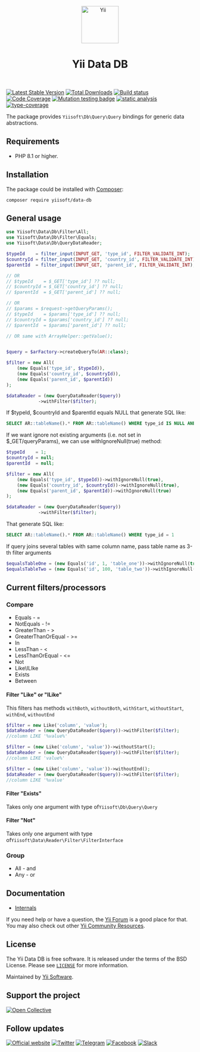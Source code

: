 <p align="center">
    <a href="https://github.com/yiisoft" target="_blank">
        <img src="https://yiisoft.github.io/docs/images/yii_logo.svg" height="100px" alt="Yii">
    </a>
    <h1 align="center">Yii Data DB</h1>
    <br>
</p>

[![Latest Stable Version](https://poser.pugx.org/yiisoft/data-db/v/stable.png)](https://packagist.org/packages/yiisoft/data-db)
[![Total Downloads](https://poser.pugx.org/yiisoft/data-db/downloads.png)](https://packagist.org/packages/yiisoft/data-db)
[![Build status](https://github.com/yiisoft/data-db/workflows/build/badge.svg)](https://github.com/yiisoft/data-db/actions?query=workflow%3Abuild)
[![Code Coverage](https://codecov.io/gh/yiisoft/data-db/graph/badge.svg?token=9qlfGa4kI1)](https://codecov.io/gh/yiisoft/data-db)
[![Mutation testing badge](https://img.shields.io/endpoint?style=flat&url=https%3A%2F%2Fbadge-api.stryker-mutator.io%2Fgithub.com%2Fyiisoft%2Fdata-db%2Fmaster)](https://dashboard.stryker-mutator.io/reports/github.com/yiisoft/data-db/master)
[![static analysis](https://github.com/yiisoft/data-db/workflows/static%20analysis/badge.svg)](https://github.com/yiisoft/data-db/actions?query=workflow%3A%22static+analysis%22)
[![type-coverage](https://shepherd.dev/github/yiisoft/data-db/coverage.svg)](https://shepherd.dev/github/yiisoft/data-db)

The package provides `Yiisoft\Db\Query\Query` bindings for generic data abstractions.

## Requirements

- PHP 8.1 or higher.

## Installation

The package could be installed with [Composer](https://getcomposer.org):

```shell
composer require yiisoft/data-db
```

## General usage

```php
use Yiisoft\Data\Db\Filter\All;
use Yiisoft\Data\Db\Filter\Equals;
use Yiisoft\Data\Db\QueryDataReader;

$typeId    = filter_input(INPUT_GET, 'type_id', FILTER_VALIDATE_INT);
$countryId = filter_input(INPUT_GET, 'country_id', FILTER_VALIDATE_INT);
$parentId  = filter_input(INPUT_GET, 'parent_id', FILTER_VALIDATE_INT);

// OR
// $typeId    = $_GET['type_id'] ?? null;
// $countryId = $_GET['country_id'] ?? null;
// $parentId  = $_GET['parent_id'] ?? null;

// OR
// $params = $request->getQueryParams();
// $typeId    = $params['type_id'] ?? null;
// $countryId = $params['country_id'] ?? null;
// $parentId  = $params['parent_id'] ?? null;

// OR same with ArrayHelper::getValue();


$query = $arFactory->createQueryTo(AR::class);

$filter = new All(
    (new Equals('type_id', $typeId)),
    (new Equals('country_id', $countryId)),
    (new Equals('parent_id', $parentId))
);

$dataReader = (new QueryDataReader($query))
            ->withFilter($filter);
```

If $typeId, $countryId and $parentId equals NULL that generate SQL like:

```sql
SELECT AR::tableName().* FROM AR::tableName() WHERE type_id IS NULL AND country_id IS NULL AND parent_id IS NULL
```

If we want ignore not existing arguments (i.e. not set in $_GET/queryParams), we can use withIgnoreNull(true) method:

```php
$typeId    = 1;
$countryId = null;
$parentId  = null;

$filter = new All(
    (new Equals('type_id', $typeId))->withIgnoreNull(true),
    (new Equals('country_id', $countryId))->withIgnoreNull(true),
    (new Equals('parent_id', $parentId))->withIgnoreNull(true)
);

$dataReader = (new QueryDataReader($query))
            ->withFilter($filter);
```

That generate SQL like:

```sql
SELECT AR::tableName().* FROM AR::tableName() WHERE type_id = 1
```

If query joins several tables with same column name, pass table name as 3-th filter arguments

```php
$equalsTableOne = (new Equals('id', 1, 'table_one'))->withIgnoreNull(true);
$equalsTableTwo = (new Equals('id', 100, 'table_two'))->withIgnoreNull(true);
```

## Current filters/processors

### Compare

- Equals - =
- NotEquals - !=
- GreaterThan - >
- GreaterThanOrEqual - >=
- In
- LessThan - <
- LessThanOrEqual - <=
- Not
- Like\ILIke
- Exists
- Between

#### Filter "Like" or "ILike"

This filters has methods `withBoth`, `withoutBoth`, `withStart`, `withoutStart`, `withEnd`, `withoutEnd`

```php
$filter = new Like('column', 'value');
$dataReader = (new QueryDataReader($query))->withFilter($filter);
//column LIKE '%value%'

$filter = (new Like('column', 'value'))->withoutStart();
$dataReader = (new QueryDataReader($query))->withFilter($filter);
//column LIKE 'value%'

$filter = (new Like('column', 'value'))->withoutEnd();
$dataReader = (new QueryDataReader($query))->withFilter($filter);
//column LIKE '%value'
```

#### Filter "Exists"

Takes only one argument with type of`Yiisoft\Db\Query\Query`

#### Filter "Not"

Takes only one argument with type of`Yiisoft\Data\Reader\Filter\FilterInterface`

### Group

- All - and
- Any - or

## Documentation

- [Internals](docs/internals.md)

If you need help or have a question, the [Yii Forum](https://forum.yiiframework.com/c/yii-3-0/63) is a good place for
that. You may also check out other [Yii Community Resources](https://www.yiiframework.com/community).

## License

The Yii Data DB is free software. It is released under the terms of the BSD License.
Please see [`LICENSE`](./LICENSE.md) for more information.

Maintained by [Yii Software](https://www.yiiframework.com/).

## Support the project

[![Open Collective](https://img.shields.io/badge/Open%20Collective-sponsor-7eadf1?logo=open%20collective&logoColor=7eadf1&labelColor=555555)](https://opencollective.com/yiisoft)

## Follow updates

[![Official website](https://img.shields.io/badge/Powered_by-Yii_Framework-green.svg?style=flat)](https://www.yiiframework.com/)
[![Twitter](https://img.shields.io/badge/twitter-follow-1DA1F2?logo=twitter&logoColor=1DA1F2&labelColor=555555?style=flat)](https://twitter.com/yiiframework)
[![Telegram](https://img.shields.io/badge/telegram-join-1DA1F2?style=flat&logo=telegram)](https://t.me/yii3en)
[![Facebook](https://img.shields.io/badge/facebook-join-1DA1F2?style=flat&logo=facebook&logoColor=ffffff)](https://www.facebook.com/groups/yiitalk)
[![Slack](https://img.shields.io/badge/slack-join-1DA1F2?style=flat&logo=slack)](https://yiiframework.com/go/slack)
